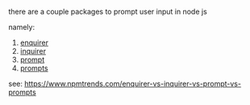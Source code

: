 there are a couple packages to prompt user input in node js

namely:
1. [enquirer](https://www.npmjs.com/package/enquirer)
1. [inquirer](https://www.npmjs.com/package/inquirer)
1. [prompt](https://www.npmjs.com/package/prompt)
1. [prompts](https://www.npmjs.com/package/prompts)


see: https://www.npmtrends.com/enquirer-vs-inquirer-vs-prompt-vs-prompts
